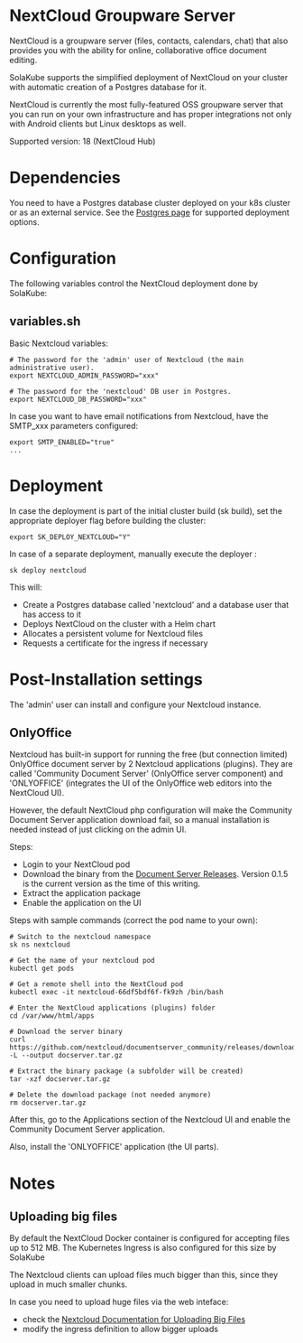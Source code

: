 # NextCloud Groupware Server

NextCloud is a groupware server (files, contacts, calendars, chat) that also provides you with the ability for online, collaborative office document editing.  

SolaKube supports the simplified deployment of NextCloud on your cluster with automatic creation of a Postgres database for it.

NextCloud is currently the most fully-featured OSS groupware server that you can run on your own infrastructure and has proper integrations not only with Android clients but Linux desktops as well.

Supported version: 18 (NextCloud Hub)

# Dependencies

You need to have a Postgres database cluster deployed on your k8s cluster or as an external service. See the [Postgres page](postgres.md) for supported deployment options.  

# Configuration

The following variables control the NextCloud deployment done by SolaKube:

## variables.sh

Basic Nextcloud variables:

~~~
# The password for the 'admin' user of Nextcloud (the main administrative user).
export NEXTCLOUD_ADMIN_PASSWORD="xxx"

# The password for the 'nextcloud' DB user in Postgres.
export NEXTCLOUD_DB_PASSWORD="xxx"
~~~

In case you want to have email notifications from Nextcloud, have the SMTP_xxx parameters configured:

~~~
export SMTP_ENABLED="true"
...
~~~

# Deployment

In case the deployment is part of the initial cluster build (sk build), set the appropriate deployer flag before building the cluster:

~~~
export SK_DEPLOY_NEXTCLOUD="Y"
~~~

In case of a separate deployment, manually execute the deployer :

~~~
sk deploy nextcloud
~~~ 

This will:
- Create a Postgres database called 'nextcloud' and a database user that has
  access to it
- Deploys NextCloud on the cluster with a Helm chart
- Allocates a persistent volume for Nextcloud files
- Requests a certificate for the ingress if necessary

# Post-Installation settings

The 'admin' user can install and configure your Nextcloud instance.

## OnlyOffice

Nextcloud has built-in support for running the free (but connection limited) OnlyOffice document server by 2 Nextcloud applications (plugins). They are called 'Community Document Server' (OnlyOffice server component) and 'ONLYOFFICE' (integrates the UI of the OnlyOffice web editors into the NextCloud UI).

However, the default NextCloud php configuration will make the Community Document Server application download fail, so a manual installation is needed instead of just clicking on the admin UI.

Steps:
- Login to your NextCloud pod
- Download the binary from the [Document Server Releases](https://github.com/nextcloud/documentserver_community/releases). Version 0.1.5 is the current version as the time of this writing.
- Extract the application package
- Enable the application on the UI

Steps with sample commands (correct the pod name to your own):

~~~
# Switch to the nextcloud namespace
sk ns nextcloud

# Get the name of your nextcloud pod
kubectl get pods

# Get a remote shell into the NextCloud pod
kubectl exec -it nextcloud-66df5bdf6f-fk9zh /bin/bash

# Enter the NextCloud applications (plugins) folder
cd /var/www/html/apps

# Download the server binary
curl https://github.com/nextcloud/documentserver_community/releases/download/v0.1.5/documentserver_community.tar.gz -L --output docserver.tar.gz 

# Extract the binary package (a subfolder will be created)
tar -xzf docserver.tar.gz 

# Delete the download package (not needed anymore)
rm docserver.tar.gz
~~~

After this, go to the Applications section of the Nextcloud UI and enable the Community Document Server application.

Also, install the 'ONLYOFFICE' application (the UI parts).

# Notes

## Uploading big files

By default the NextCloud Docker container is configured for accepting files up to 512 MB. The Kubernetes Ingress is also configured for this size by SolaKube

The Nextcloud clients can upload files much bigger than this, since they upload in much smaller chunks.

In case you need to upload huge files via the web inteface:
- check the [Nextcloud Documentation for Uploading Big Files](https://docs.nextcloud.com/server/18/admin_manual/configuration_files/big_file_upload_configuration.html?highlight=big%20files)
- modify the ingress definition to allow bigger uploads
